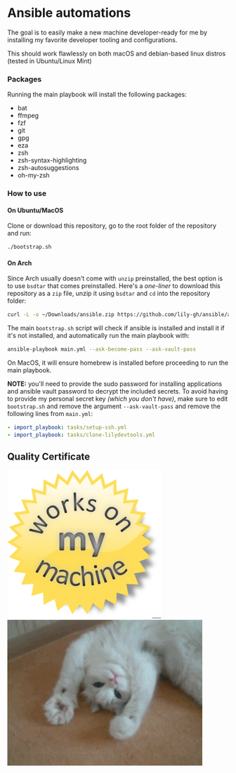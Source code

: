 # Ansible automations
The goal is to easily make a new machine developer-ready for me by installing my favorite developer tooling and configurations.

This should work flawlessly on both macOS and debian-based linux distros (tested in Ubuntu/Linux Mint)

### Packages
Running the main playbook will install the following packages:
  - bat
  - ffmpeg
  - fzf
  - git
  - gpg
  - eza
  - zsh
  - zsh-syntax-highlighting
  - zsh-autosuggestions
  - oh-my-zsh
  

### How to use
#### On Ubuntu/MacOS
Clone or download this repository, go to the root folder of the repository and run:

```sh
./bootstrap.sh
```

#### On Arch
Since Arch usually doesn't come with `unzip` preinstalled, the best option is to use `bsdtar` that comes preinstalled. Here's a _one-liner_ to download this repository as a `zip` file, unzip it using `bsdtar` and `cd` into the repository folder:

```bash
curl -L -o ~/Downloads/ansible.zip https://github.com/lily-gh/ansible/archive/refs/heads/main.zip && cd ~/Downloads && bsdtar -xf ansible.zip && cd ansible-main
```

The main `bootstrap.sh` script will check if ansible is installed and install it if it's not installed, and automatically run the main playbook with:
```sh
ansible-playbook main.yml --ask-become-pass --ask-vault-pass 
```

On MacOS, it will ensure homebrew is installed before proceeding to run the main playbook.

**NOTE:** you'll need to provide the sudo password for installing applications and ansible vault password to decrypt the included secrets. To avoid having to provide my personal secret key _(which you don't have)_, make sure to edit `bootstrap.sh` and remove the argument `--ask-vault-pass` and remove the following lines from `main.yml`:

```yml
- import_playbook: tasks/setup-ssh.yml
- import_playbook: tasks/clone-lilydevtools.yml 
```


## Quality Certificate
<img src="https://github.com/lily-gh/lily-gh/blob/main/img/works_on_my_machine.png" width="350" alt="Works on my machine" /> ![Kitty](https://github.com/lily-gh/lily-gh/blob/main/img/kitty_paws.gif)
